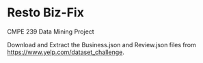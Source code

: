 # Resto Biz-Fix
CMPE 239 Data Mining Project

Download and Extract the Business.json and Review.json files from https://www.yelp.com/dataset_challenge.

